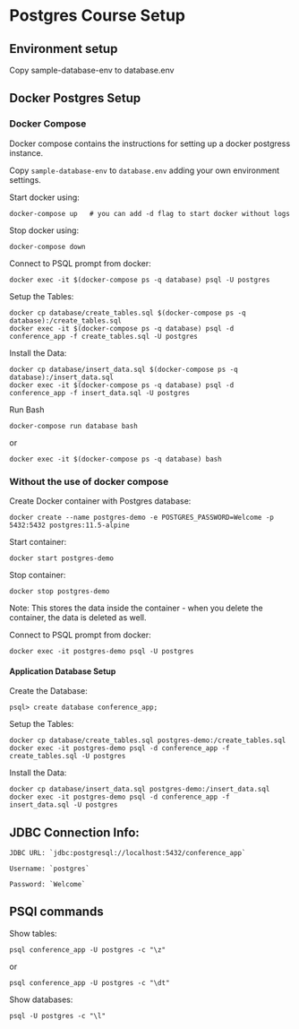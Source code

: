 # Postgres Course Setup

## Environment setup
Copy sample-database-env to database.env


## Docker Postgres Setup
### Docker Compose
Docker compose contains the instructions for setting up a docker postgress instance.

Copy `sample-database-env` to `database.env` adding your own environment settings.

Start docker using:

    docker-compose up   # you can add -d flag to start docker without logs

Stop docker using:

    docker-compose down

Connect to PSQL prompt from docker:

    docker exec -it $(docker-compose ps -q database) psql -U postgres

Setup the Tables:

    docker cp database/create_tables.sql $(docker-compose ps -q database):/create_tables.sql
    docker exec -it $(docker-compose ps -q database) psql -d conference_app -f create_tables.sql -U postgres

Install the Data:

    docker cp database/insert_data.sql $(docker-compose ps -q database):/insert_data.sql
    docker exec -it $(docker-compose ps -q database) psql -d conference_app -f insert_data.sql -U postgres

Run Bash

    docker-compose run database bash

or

    docker exec -it $(docker-compose ps -q database) bash

### Without the use of docker compose
Create Docker container with Postgres database:

    docker create --name postgres-demo -e POSTGRES_PASSWORD=Welcome -p 5432:5432 postgres:11.5-alpine

Start container:

    docker start postgres-demo

Stop container:

    docker stop postgres-demo

Note: This stores the data inside the container - when you delete the container, the data is deleted as well.

Connect to PSQL prompt from docker:

    docker exec -it postgres-demo psql -U postgres


#### Application Database Setup

Create the Database:

    psql> create database conference_app;

Setup the Tables:

    docker cp database/create_tables.sql postgres-demo:/create_tables.sql
    docker exec -it postgres-demo psql -d conference_app -f create_tables.sql -U postgres

Install the Data:

    docker cp database/insert_data.sql postgres-demo:/insert_data.sql
    docker exec -it postgres-demo psql -d conference_app -f insert_data.sql -U postgres


## JDBC Connection Info:

    JDBC URL: `jdbc:postgresql://localhost:5432/conference_app`

    Username: `postgres`

    Password: `Welcome`


## PSQl commands
Show tables:

    psql conference_app -U postgres -c "\z"

or

    psql conference_app -U postgres -c "\dt"

Show databases:

    psql -U postgres -c "\l"
